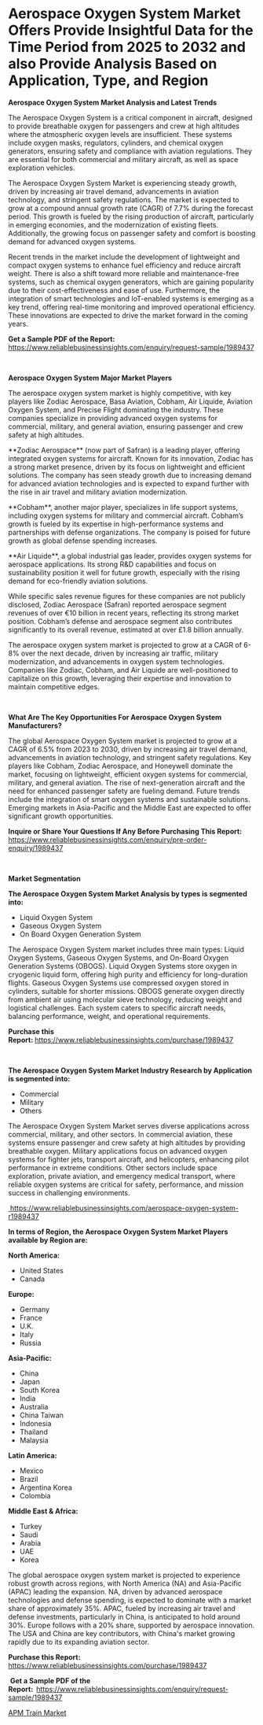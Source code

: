 <p><h1>Aerospace Oxygen System Market Offers Provide Insightful Data for the Time Period from 2025 to 2032 and also Provide Analysis Based on Application, Type, and Region</h1></p><p><strong>Aerospace Oxygen System Market Analysis and Latest Trends</strong></p>
<p><p>The Aerospace Oxygen System is a critical component in aircraft, designed to provide breathable oxygen for passengers and crew at high altitudes where the atmospheric oxygen levels are insufficient. These systems include oxygen masks, regulators, cylinders, and chemical oxygen generators, ensuring safety and compliance with aviation regulations. They are essential for both commercial and military aircraft, as well as space exploration vehicles.</p><p>The Aerospace Oxygen System Market is experiencing steady growth, driven by increasing air travel demand, advancements in aviation technology, and stringent safety regulations. The market is expected to grow at a compound annual growth rate (CAGR) of 7.7% during the forecast period. This growth is fueled by the rising production of aircraft, particularly in emerging economies, and the modernization of existing fleets. Additionally, the growing focus on passenger safety and comfort is boosting demand for advanced oxygen systems.</p><p>Recent trends in the market include the development of lightweight and compact oxygen systems to enhance fuel efficiency and reduce aircraft weight. There is also a shift toward more reliable and maintenance-free systems, such as chemical oxygen generators, which are gaining popularity due to their cost-effectiveness and ease of use. Furthermore, the integration of smart technologies and IoT-enabled systems is emerging as a key trend, offering real-time monitoring and improved operational efficiency. These innovations are expected to drive the market forward in the coming years.</p></p>
<p><strong>Get a Sample PDF of the Report:&nbsp;</strong> <a href="https://www.reliablebusinessinsights.com/enquiry/request-sample/1989437?utm_campaign=1674&utm_medium=2&utm_source=Github&utm_content=ia&utm_term=22012025&utm_id=aerospace-oxygen-system">https://www.reliablebusinessinsights.com/enquiry/request-sample/1989437</a></p>
<p>&nbsp;</p>
<p><strong>Aerospace Oxygen System Major Market Players</strong></p>
<p><p>The aerospace oxygen system market is highly competitive, with key players like Zodiac Aerospace, Basa Aviation, Cobham, Air Liquide, Aviation Oxygen System, and Precise Flight dominating the industry. These companies specialize in providing advanced oxygen systems for commercial, military, and general aviation, ensuring passenger and crew safety at high altitudes.</p><p>**Zodiac Aerospace** (now part of Safran) is a leading player, offering integrated oxygen systems for aircraft. Known for its innovation, Zodiac has a strong market presence, driven by its focus on lightweight and efficient solutions. The company has seen steady growth due to increasing demand for advanced aviation technologies and is expected to expand further with the rise in air travel and military aviation modernization.</p><p>**Cobham**, another major player, specializes in life support systems, including oxygen systems for military and commercial aircraft. Cobham’s growth is fueled by its expertise in high-performance systems and partnerships with defense organizations. The company is poised for future growth as global defense spending increases.</p><p>**Air Liquide**, a global industrial gas leader, provides oxygen systems for aerospace applications. Its strong R&D capabilities and focus on sustainability position it well for future growth, especially with the rising demand for eco-friendly aviation solutions.</p><p>While specific sales revenue figures for these companies are not publicly disclosed, Zodiac Aerospace (Safran) reported aerospace segment revenues of over €10 billion in recent years, reflecting its strong market position. Cobham’s defense and aerospace segment also contributes significantly to its overall revenue, estimated at over £1.8 billion annually.</p><p>The aerospace oxygen system market is projected to grow at a CAGR of 6-8% over the next decade, driven by increasing air traffic, military modernization, and advancements in oxygen system technologies. Companies like Zodiac, Cobham, and Air Liquide are well-positioned to capitalize on this growth, leveraging their expertise and innovation to maintain competitive edges.</p></p>
<p>&nbsp;</p>
<p><strong>What Are The Key Opportunities For Aerospace Oxygen System Manufacturers?</strong></p>
<p><p>The global Aerospace Oxygen System market is projected to grow at a CAGR of 6.5% from 2023 to 2030, driven by increasing air travel demand, advancements in aviation technology, and stringent safety regulations. Key players like Cobham, Zodiac Aerospace, and Honeywell dominate the market, focusing on lightweight, efficient oxygen systems for commercial, military, and general aviation. The rise of next-generation aircraft and the need for enhanced passenger safety are fueling demand. Future trends include the integration of smart oxygen systems and sustainable solutions. Emerging markets in Asia-Pacific and the Middle East are expected to offer significant growth opportunities.</p></p>
<p><strong>Inquire or Share Your Questions If Any Before Purchasing This Report:</strong> <a href="https://www.reliablebusinessinsights.com/enquiry/pre-order-enquiry/1989437?utm_campaign=1674&utm_medium=2&utm_source=Github&utm_content=ia&utm_term=22012025&utm_id=aerospace-oxygen-system">https://www.reliablebusinessinsights.com/enquiry/pre-order-enquiry/1989437</a></p>
<p>&nbsp;</p>
<p><strong>Market Segmentation</strong></p>
<p><strong>The Aerospace Oxygen System Market Analysis by types is segmented into:</strong></p>
<p><ul><li>Liquid Oxygen System</li><li>Gaseous Oxygen System</li><li>On Board Oxygen Generation System</li></ul></p>
<p><p>The Aerospace Oxygen System market includes three main types: Liquid Oxygen Systems, Gaseous Oxygen Systems, and On-Board Oxygen Generation Systems (OBOGS). Liquid Oxygen Systems store oxygen in cryogenic liquid form, offering high purity and efficiency for long-duration flights. Gaseous Oxygen Systems use compressed oxygen stored in cylinders, suitable for shorter missions. OBOGS generate oxygen directly from ambient air using molecular sieve technology, reducing weight and logistical challenges. Each system caters to specific aircraft needs, balancing performance, weight, and operational requirements.</p></p>
<p><strong>Purchase this Report:&nbsp;</strong><a href="https://www.reliablebusinessinsights.com/purchase/1989437?utm_campaign=1674&utm_medium=2&utm_source=Github&utm_content=ia&utm_term=22012025&utm_id=aerospace-oxygen-system">https://www.reliablebusinessinsights.com/purchase/1989437</a></p>
<p>&nbsp;</p>
<p><strong>The Aerospace Oxygen System Market Industry Research by Application is segmented into:</strong></p>
<p><ul><li>Commercial</li><li>Military</li><li>Others</li></ul></p>
<p><p>The Aerospace Oxygen System Market serves diverse applications across commercial, military, and other sectors. In commercial aviation, these systems ensure passenger and crew safety at high altitudes by providing breathable oxygen. Military applications focus on advanced oxygen systems for fighter jets, transport aircraft, and helicopters, enhancing pilot performance in extreme conditions. Other sectors include space exploration, private aviation, and emergency medical transport, where reliable oxygen systems are critical for safety, performance, and mission success in challenging environments.</p></p>
<p><a href="https://www.reliablebusinessinsights.com/aerospace-oxygen-system-r1989437?utm_campaign=1674&utm_medium=2&utm_source=Github&utm_content=ia&utm_term=22012025&utm_id=aerospace-oxygen-system">&nbsp;https://www.reliablebusinessinsights.com/aerospace-oxygen-system-r1989437</a></p>
<p><strong>In terms of Region, the Aerospace Oxygen System Market Players available by Region are:</strong></p>
<p>
    <p> <strong> North America: </strong>
        <ul>
            <li>United States</li>
            <li>Canada</li>
        </ul>
        </p> 
    <p> <strong> Europe: </strong>
        <ul>
            <li>Germany</li>
            <li>France</li>
            <li>U.K.</li>
            <li>Italy</li>
            <li>Russia</li>
        </ul>
        </p> 
    <p> <strong> Asia-Pacific: </strong>
        <ul>
            <li>China</li>
            <li>Japan</li>
            <li>South Korea</li>
            <li>India</li>
            <li>Australia</li>
            <li>China Taiwan</li>
            <li>Indonesia</li>
            <li>Thailand</li>
            <li>Malaysia</li>
        </ul>
        </p> 
    <p> <strong> Latin America: </strong>
        <ul>
            <li>Mexico</li>
            <li>Brazil</li>
            <li>Argentina Korea</li>
            <li>Colombia</li>
        </ul>
        </p> 
    <p> <strong> Middle East & Africa: </strong>
        <ul>
            <li>Turkey</li>
            <li>Saudi</li>
            <li>Arabia</li>
            <li>UAE</li>
            <li>Korea</li>
        </ul>
    </p>
    </p>
<p><p>The global aerospace oxygen system market is projected to experience robust growth across regions, with North America (NA) and Asia-Pacific (APAC) leading the expansion. NA, driven by advanced aerospace technologies and defense spending, is expected to dominate with a market share of approximately 35%. APAC, fueled by increasing air travel and defense investments, particularly in China, is anticipated to hold around 30%. Europe follows with a 20% share, supported by aerospace innovation. The USA and China are key contributors, with China's market growing rapidly due to its expanding aviation sector.</p></p>
<p><strong>Purchase this Report: </strong><a href="https://www.reliablebusinessinsights.com/purchase/1989437?utm_campaign=1674&utm_medium=2&utm_source=Github&utm_content=ia&utm_term=22012025&utm_id=aerospace-oxygen-system">https://www.reliablebusinessinsights.com/purchase/1989437</a></p>
<p>&nbsp;<strong>Get a Sample PDF of the Report:&nbsp;&nbsp;</strong><a href="https://www.reliablebusinessinsights.com/enquiry/request-sample/1989437?utm_campaign=1674&utm_medium=2&utm_source=Github&utm_content=ia&utm_term=22012025&utm_id=aerospace-oxygen-system">https://www.reliablebusinessinsights.com/enquiry/request-sample/1989437</a></p>
<p><strong></strong></p>
<p><p><a href="https://github.com/willjis/Market-Research-Report-List-1/blob/main/apm-train-market.md?utm_campaign=1674&utm_medium=2&utm_source=Github&utm_content=ia&utm_term=22012025&utm_id=aerospace-oxygen-system">APM Train Market</a></p></p>